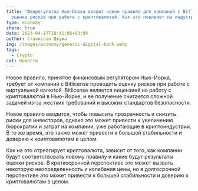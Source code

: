```yaml
---
title: "Финрегулятор Нью-Йорка вводит новое правило для компаний с Bitlicense:
  оценка рисков при работе с криптовалютой. Как это повлияет на индустрию?"
type: economy
share: true
date: 2023-04-17T18:41:06+03:00
author: Станислав Джужа
img: /images/economy/generic-digital-bank.webp
tags:
  - Crypto
cat: Новости
---
```

Новое правило, принятое финансовым регулятором Нью-Йорка, требует от компаний с Bitlicense проводить оценку рисков при работе с виртуальной валютой. Bitlicense является лицензией на работу с криптовалютой в Нью-Йорке, и ее получение считается сложной задачей из-за жестких требований и высоких стандартов безопасности.

Новое правило вводится, чтобы повысить прозрачность и снизить риски для инвесторов, однако это может привести к увеличению бюрократии и затрат на компании, уже работающие в криптоиндустрии. В то же время, это также может привести к большей стабильности и доверию к криптовалютам в целом.

Как на это отреагирует криптовалюта, зависит от того, как компании будут соответствовать новому правилу и какие будут результаты оценки рисков. В краткосрочной перспективе это может вызвать некоторую неопределенность и колебания цены, но в долгосрочной перспективе это может привести к большей стабильности и доверию к криптовалютам в целом.